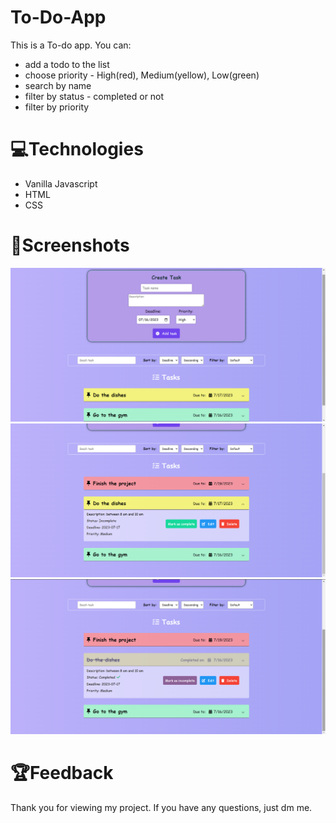 # To-Do-App

This is a To-do app.
You can:
- add a todo to the list
- choose priority - High(red), Medium(yellow), Low(green)
- search by name
- filter by status - completed or not
- filter by priority
# 💻Technologies

 - Vanilla Javascript
 - HTML
 - CSS

# 👀Screenshots

<img src='Screenshots/home.png'></img>
<img src='Screenshots/dropdown.png'></img>
<img src='Screenshots/completed.png'></img>

# 🏆Feedback 

Thank you for viewing my project. If you have any questions, just dm me.